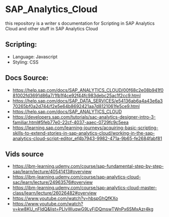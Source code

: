 # SAP_Analytics_Cloud

this repository is a writer s documentation for Scripting in SAP Analytics Cloud and other stuff in SAP Analytics Cloud

## Scripting:
- Language: Javascript
- Styling: CSS

## Docs Source:
- https://help.sap.com/docs/SAP_ANALYTICS_CLOUD/00f68c2e08b941f081002fd3691d86a7/1fb1f4ce92f44fc983debc25ac1f2cc9.html
- https://help.sap.com/docs/SAP_DATA_SERVICES/e54136ab6a4a43e6a370265bf0a2d744/f2e5e64b8692421aa7d8121061fe5ce9.html
- https://help.sap.com/docs/SAP_ANALYTICS_CLOUD
- https://developers.sap.com/tutorials/sac-analytics-designer-intro-3-familiar.html#5feb77e0-22cf-4037-aaec-0729fc9c5eea
- https://learning.sap.com/learning-journeys/acquiring-basic-scripting-skills-to-extend-stories-in-sap-analytics-cloud/working-in-the-sap-analytics-cloud-script-editor_ef4b7943-9982-471a-9b65-fe2684fabf81

## Vids source
- https://ibm-learning.udemy.com/course/sap-fundamental-step-by-step-sap/learn/lecture/40541413#overview
- https://ibm-learning.udemy.com/course/sap-analytics-cloud-sac/learn/lecture/24963576#overview
- https://ibm-learning.udemy.com/course/sap-analytics-cloud-master-class/learn/lecture/26026482#overview
- https://www.youtube.com/watch?v=hbspGhQfKXo
- https://www.youtube.com/watch?v=kw8KU_nFIdQ&list=PLlvWuqwG9LyFiDQmswTWnPx6SMxAzr4kg
